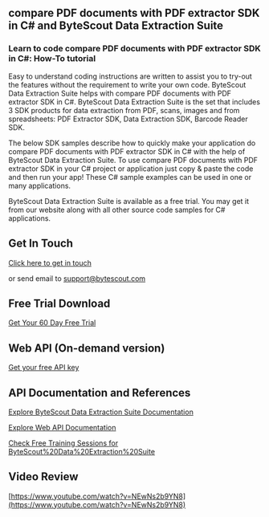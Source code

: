 ## compare PDF documents with PDF extractor SDK in C# and ByteScout Data Extraction Suite

### Learn to code compare PDF documents with PDF extractor SDK in C#: How-To tutorial

Easy to understand coding instructions are written to assist you to try-out the features without the requirement to write your own code. ByteScout Data Extraction Suite helps with compare PDF documents with PDF extractor SDK in C#. ByteScout Data Extraction Suite is the set that includes 3 SDK products for data extraction from PDF, scans, images and from spreadsheets: PDF Extractor SDK, Data Extraction SDK, Barcode Reader SDK.

The below SDK samples describe how to quickly make your application do compare PDF documents with PDF extractor SDK in C# with the help of ByteScout Data Extraction Suite. To use compare PDF documents with PDF extractor SDK in your C# project or application just copy & paste the code and then run your app! These C# sample examples can be used in one or many applications.

ByteScout Data Extraction Suite is available as a free trial. You may get it from our website along with all other source code samples for C# applications.

## Get In Touch

[Click here to get in touch](https://bytescout.zendesk.com/hc/en-us/requests/new?subject=ByteScout%20Data%20Extraction%20Suite%20Question)

or send email to [support@bytescout.com](mailto:support@bytescout.com?subject=ByteScout%20Data%20Extraction%20Suite%20Question) 

## Free Trial Download

[Get Your 60 Day Free Trial](https://bytescout.com/download/web-installer?utm_source=github-readme)

## Web API (On-demand version)

[Get your free API key](https://pdf.co/documentation/api?utm_source=github-readme)

## API Documentation and References

[Explore ByteScout Data Extraction Suite Documentation](https://bytescout.com/documentation/index.html?utm_source=github-readme)

[Explore Web API Documentation](https://pdf.co/documentation/api?utm_source=github-readme)

[Check Free Training Sessions for ByteScout%20Data%20Extraction%20Suite](https://academy.bytescout.com/)

## Video Review

[https://www.youtube.com/watch?v=NEwNs2b9YN8](https://www.youtube.com/watch?v=NEwNs2b9YN8)